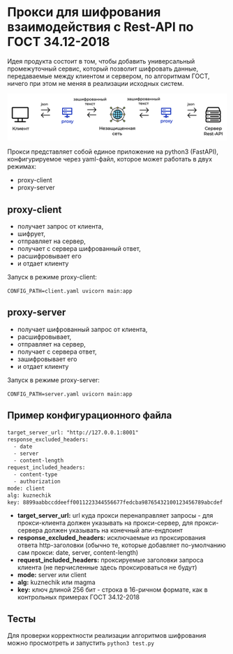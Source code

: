 # Прокси для шифрования взаимодействия с Rest-API по ГОСТ 34.12-2018

Идея продукта состоит в том, чтобы добавить универсальный промежуточный сервис, который позволит шифровать данные, передаваемые между клиентом и сервером, по алгоритмам ГОСТ, ничего при этом не меняя в реализации исходных систем.

![схема взаимодействия](scheme.png)

Прокси представляет собой единое приложение на python3 (FastAPI), конфигурируемое через yaml-файл, которое может работать в двух режимах:

- proxy-client 
- proxy-server

## proxy-client

- получает запрос от клиента, 
- шифрует,
- отправляет на сервер,
- получает с сервера шифрованный ответ,
- расшифровывает его 
- и отдает клиенту

Запуск в режиме proxy-client:

`CONFIG_PATH=client.yaml uvicorn main:app`

## proxy-server

- получает шифрованный запрос от клиента,
- расшифровывает,
- отправляет на сервер,
- получает с сервера ответ, 
- зашифровывает его
- и отдает клиенту

Запуск в режиме proxy-server:

`CONFIG_PATH=server.yaml uvicorn main:app`

## Пример конфигурационного файла

```
target_server_url: "http://127.0.0.1:8001"
response_excluded_headers:
  - date
  - server
  - content-length
request_included_headers:
  - content-type
  - authorization
mode: client
alg: kuznechik
key: 8899aabbccddeeff0011223344556677fedcba98765432100123456789abcdef
```

- **target_server_url:** url куда прокси перенаправляет запросы - для прокси-клиента должен указывать на прокси-сервер, для прокси-сервера должен указывать на конечный апи-ендпоинт
- **response_excluded_headers:** исключаемые из проксирования ответа http-заголовки (обычно те, которые добавляет по-умолчанию сам прокси: date, server, content-length)
- **request_included_headers:** проксируемые заголовки запроса клиента (не перчисленные здесь проксироваться не будут)
- **mode:** server или client
- **alg:** kuznechik или magma
- **key:** ключ длиной 256 бит - строка в 16-ричном формате, как в контрольных примерах ГОСТ 34.12-2018

## Тесты

Для проверки корректности реализации алгоритмов шифрования можно просмотреть и запустить `python3 test.py`